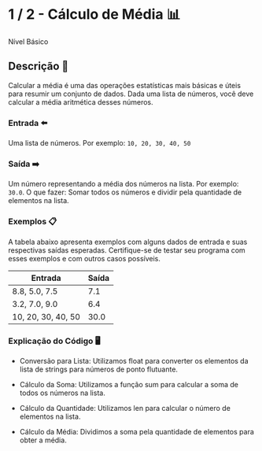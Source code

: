 # 1 / 2 - Cálculo de Média 📊
Nível Básico <br>

## Descrição 📒
Calcular a média é uma das operações estatísticas mais básicas e úteis para resumir um conjunto de dados. Dada uma lista de números, você deve calcular a média aritmética desses números.

### Entrada ⬅️
Uma lista de números. Por exemplo: ```10, 20, 30, 40, 50```

### Saída ➡️
Um número representando a média dos números na lista. Por exemplo: ``` 30.0 ```. O que fazer: Somar todos os números e dividir pela quantidade de elementos na lista.

### Exemplos 📋
A tabela abaixo apresenta exemplos com alguns dados de entrada e suas respectivas saídas esperadas. Certifique-se de testar seu programa com esses exemplos e com outros casos possíveis. <br>

| Entrada | Saída |
|---------|-------|
| 8.8, 5.0, 7.5 | 7.1 |
| 3.2, 7.0, 9.0 | 6.4 |
| 10, 20, 30, 40, 50 | 30.0 |

### Explicação do Código 🖥️

- Conversão para Lista: Utilizamos float para converter os elementos da lista de strings para números de ponto flutuante.

- Cálculo da Soma: Utilizamos a função sum para calcular a soma de todos os números na lista.

- Cálculo da Quantidade: Utilizamos len para calcular o número de elementos na lista.

- Cálculo da Média: Dividimos a soma pela quantidade de elementos para obter a média.
